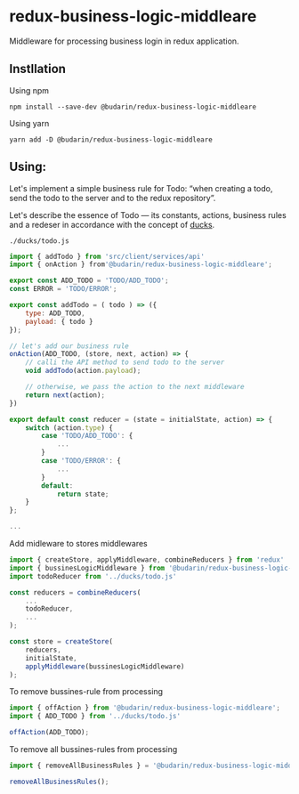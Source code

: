 # redux-business-logic-middleare

Middleware for processing business login in redux application.

## Instllation

Using npm

```shell
npm install --save-dev @budarin/redux-business-logic-middleare
```

Using yarn

```shell
yarn add -D @budarin/redux-business-logic-middleare
```

## Using:

Let's implement a simple business rule for Todo: “when creating a todo, send the todo to the server and to the redux repository”.

Let's describe the essence of Todo — its constants, actions, business rules and a redeser in accordance with the concept of [ducks](https://github.com/erikras/ducks-modular-redux).

`./ducks/todo.js`

```js
import { addTodo } from 'src/client/services/api'
import { onAction } from'@budarin/redux-business-logic-middleare';

export const ADD_TODO = 'TODO/ADD_TODO';
const ERROR = 'TODO/ERROR';

export const addTodo = ( todo ) => ({
    type: ADD_TODO,
    payload: { todo }
});

// let's add our business rule
onAction(ADD_TODO, (store, next, action) => {
    // calli the API method to send todo to the server
    void addTodo(action.payload);

    // otherwise, we pass the action to the next middleware
    return next(action);
})

export default const reducer = (state = initialState, action) => {
    switch (action.type) {
        case 'TODO/ADD_TODO': {
            ...
        }
        case 'TODO/ERROR': {
            ...
        }
        default:
            return state;
    }
};

...
```

Add midleware to stores middlewares

```js
import { createStore, applyMiddleware, combineReducers } from 'redux'
import { bussinesLogicMiddleware } from '@budarin/redux-business-logic-middleare';
import todoReducer from '../ducks/todo.js'

const reducers = combineReducers(
    ...
    todoReducer,
    ...
);

const store = createStore(
    reducers, 
    initialState, 
    applyMiddleware(bussinesLogicMiddleware)
);
```

To remove bussines-rule from processing

```js
import { offAction } from '@budarin/redux-business-logic-middleare';
import { ADD_TODO } from '../ducks/todo.js'

offAction(ADD_TODO);
```
To remove all bussines-rules from processing

```js
import { removeAllBusinessRules } = '@budarin/redux-business-logic-middleare';

removeAllBusinessRules();
```